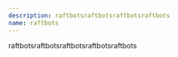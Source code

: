 ```yaml
---
description: raftbotsraftbotsraftbotsraftbots
name: raftbots
---
```


raftbotsraftbotsraftbotsraftbotsraftbots
